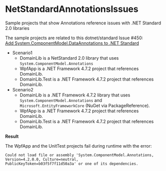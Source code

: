 # NetStandardAnnotationsIssues
Sample projects that show Annotations reference issues with .NET Standard 2.0 libraries

The sample projects are related to this dotnet/standard Issue #450:<br/>
[Add System.ComponentModel.DataAnnotations to .NET Standard](https://github.com/dotnet/standard/issues/450#issuecomment-421625262)

- Scenario1
  - DomainLib is a NetStandard 2.0 library that uses `System.ComponentModel.Annotations`
  - WpfApp is a .NET Framework 4.7.2 project that references DomainLib.
  - DomainLib.Test is a .NET Framework 4.7.2 project that references DomainLib.
- Scenario2
  - DomainLib is a .NET Framework 4.7.2 library that uses `System.ComponentModel.Annotations` and `Microsoft.EntityFrameworkCore` (NuGet via PackageReference).
  - WpfApp is a .NET Framework 4.7.2 project that references DomainLib.
  - DomainLib.Test is a .NET Framework 4.7.2 project that references DomainLib.
  
**Result**

The WpfApp and the UnitTest projects fail during runtime with the error:<br/>
```
Could not load file or assembly 'System.ComponentModel.Annotations, Version=4.2.0.0, Culture=neutral, 
PublicKeyToken=b03f5f7f11d50a3a' or one of its dependencies.
```
